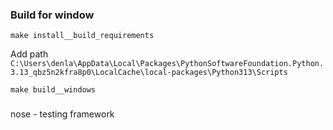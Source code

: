 ### Build for window

```
make install__build_requirements
```

Add path ```C:\Users\denla\AppData\Local\Packages\PythonSoftwareFoundation.Python.3.13_qbz5n2kfra8p0\LocalCache\local-packages\Python313\Scripts```

```
make build__windows
```

###

nose - testing framework
